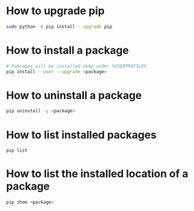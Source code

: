 # How to upgrade pip
```bash
sudo python -m pip install --upgrade pip
```

# How to install a package
```bash
# Pakcages will be installed deep under %USERPROFILE%
pip install --user --upgrade <package>
```

# How to uninstall a package
```bash
pip uninstall -y <package>
```

# How to list installed packages
```batch
pip list
```

# How to list the installed location of a package
```bash
pip show <package>
```